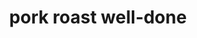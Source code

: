 ---
layout: guide
title: pork roast well-done
type: pork
food: roast
doneness: well-done
temp_c: 70
temp_f: 158
minimum: 2.5
best: 3
maximum: 3.5
---